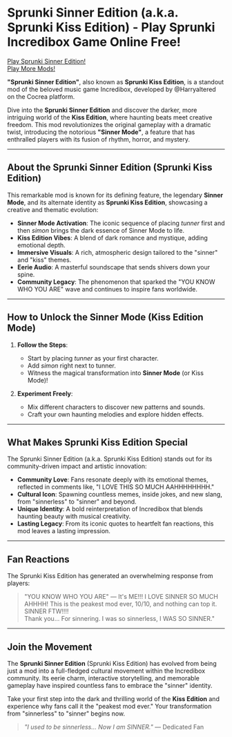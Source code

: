 # Sprunki Sinner Edition (a.k.a. Sprunki Kiss Edition) - Play Sprunki Incredibox Game Online Free!

[Play Sprunki Sinner Edition!](https://sprunkisinneredition.com/)  
[Play More Mods!](https://sprunki.app)

**"Sprunki Sinner Edition"**, also known as **Sprunki Kiss Edition**, is a standout mod of the beloved music game Incredibox, developed by @Harryaltered on the Cocrea platform.

Dive into the **Sprunki Sinner Edition** and discover the darker, more intriguing world of the **Kiss Edition**, where haunting beats meet creative freedom. This mod revolutionizes the original gameplay with a dramatic twist, introducing the notorious **"Sinner Mode"**, a feature that has enthralled players with its fusion of rhythm, horror, and mystery.

---

## About the Sprunki Sinner Edition (Sprunki Kiss Edition)

This remarkable mod is known for its defining feature, the legendary **Sinner Mode**, and its alternate identity as **Sprunki Kiss Edition**, showcasing a creative and thematic evolution:

- **Sinner Mode Activation**: The iconic sequence of placing *tunner* first and then *simon* brings the dark essence of Sinner Mode to life.
- **Kiss Edition Vibes**: A blend of dark romance and mystique, adding emotional depth.
- **Immersive Visuals**: A rich, atmospheric design tailored to the "sinner" and "kiss" themes.
- **Eerie Audio**: A masterful soundscape that sends shivers down your spine.
- **Community Legacy**: The phenomenon that sparked the "YOU KNOW WHO YOU ARE" wave and continues to inspire fans worldwide.

---

## How to Unlock the Sinner Mode (Kiss Edition Mode)

1. **Follow the Steps**:
   - Start by placing *tunner* as your first character.
   - Add *simon* right next to tunner.
   - Witness the magical transformation into **Sinner Mode** (or Kiss Mode)!

2. **Experiment Freely**:
   - Mix different characters to discover new patterns and sounds.
   - Craft your own haunting melodies and explore hidden effects.

---

## What Makes Sprunki Kiss Edition Special

The Sprunki Sinner Edition (a.k.a. Sprunki Kiss Edition) stands out for its community-driven impact and artistic innovation:

- **Community Love**: Fans resonate deeply with its emotional themes, reflected in comments like, "I LOVE THIS SO MUCH AAHHHHHHHH."
- **Cultural Icon**: Spawning countless memes, inside jokes, and new slang, from "sinnerless" to "sinner" and beyond.
- **Unique Identity**: A bold reinterpretation of Incredibox that blends haunting beauty with musical creativity.
- **Lasting Legacy**: From its iconic quotes to heartfelt fan reactions, this mod leaves a lasting impression.

---

## Fan Reactions

The Sprunki Kiss Edition has generated an overwhelming response from players:

> "YOU KNOW WHO YOU ARE" — It's ME!!! I LOVE SINNER SO MUCH AHHHH! This is the peakest mod ever, 10/10, and nothing can top it. SINNER FTW!!!!  
> Thank you... For sinnering. I was so sinnerless, I WAS SO SINNER."

---

## Join the Movement

The **Sprunki Sinner Edition** (Sprunki Kiss Edition) has evolved from being just a mod into a full-fledged cultural movement within the Incredibox community. Its eerie charm, interactive storytelling, and memorable gameplay have inspired countless fans to embrace the "sinner" identity.

Take your first step into the dark and thrilling world of the **Kiss Edition** and experience why fans call it the "peakest mod ever." Your transformation from "sinnerless" to "sinner" begins now.

> _"I used to be sinnerless... Now I am SINNER."_ — Dedicated Fan
